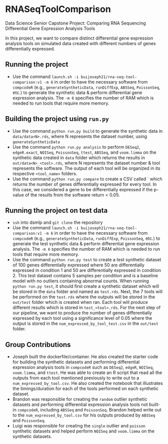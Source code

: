 # RNASeqToolComparison
Data Science Senior Capstone Project: Comparing RNA Sequencing Differential Gene Expression Analysis Tools

In this project, we want to compare distinct differential gene expression analysis tools on simulated data created with different numbers of genes differentially expressed.

## Running the project
* Use the command `launch.sh -i buijoseph21/rna-seq-tool-comparison:v1 -m 6` in order to have the necessary software from `compcodeR` (e.g., `generateSyntheticData`, `runDiffExp`, `ABSSeq`, `PoissonSeq`, etc.) to generate the synthetic data & perform differential gene expression analysis. The `-m 6` specifies the number of RAM which is needed to run tools that require more memory. 

## Building the project using `run.py`
* Use the command `python run.py build` to generate the synthetic data in `data/data<N>.rds`, where N represents the dataset number, using `generateSyntheticData`
* Use the command `python run.py analysis` to perform `DESeq2`, `edgeR.exact`, `NOISeq`, `PoissonSeq`, `ttest`, `ABSSeq`, and `voom.limma` on the synthetic data created in `data` folder which returns the results in `out/data<N>_<tool>.rds`, where N represents the dataset number & tool represents the software. The output of each tool will be organized in its respective `<tool_name>` folders. 
* Use the command `python run.py compare` to create a CSV called ` which returns the number of genes differentially expressed for every tool. In this case, we considered a gene to be differentially expressed if the p-value of the results from the software return < 0.05. 

## Running the project on test data
* `ssh` into dsmlp and `git clone` the repository
* Use the command `launch.sh -i buijoseph21/rna-seq-tool-comparison:v1 -m 6` in order to have the necessary software from `compcodeR` (e.g., `generateSyntheticData`, `runDiffExp`, `PoissonSeq`, etc.) to generate the test synthetic data & perform differential gene expression analysis. The `-m 6` specifies the number of RAM which is needed to run tools that require more memory. 
* Use the command `python run.py test` to create a test synthetic dataset of 100 genes differentially expressed where 50 are differentially expressed in condition 1 and 50 are differentially expressed in condition 2. This test dataset contains 5 samples per condition and is a baseline model with no outliers containing abnormal counts. When running `python run.py test`, it should first create a synthetic dataset which will be stored in the `data` folder and named as `test.rds`. Next, the 7 tools will be performed on the `test.rds` where the outputs will be stored in the `out/test` folder which is created when ran. Each tool will produce different results which is stored in `test_<tool>.rds`. For the next step of our pipeline, we want to produce the number of genes differentially expressed by each tool using a significance level of 0.05 where the output is stored in the `num_expressed_by_tool_test.csv` in the `out/test` folder. 

## Group Contributions
* Joseph built the dockerfile/container. He also created the starter code for building the synthetic datasets and performing differential expression analysis tools in `compcodeR` such as `DESeq2`, `edgeR`, `NOISeq`, `voom.limma`, and `ttest`. He was able to create an R script that read all the outputs from each tool mentioned previously to write out to a `num_expressed_by_tool.csv`. He also created the notebook that illustrates the timings/duration for each of the tools performed on each synthetic dataset.
* Brandon was responsible for creating the `random` outlier synthetic datasets and performing differential expression analysis tools not built-in `compcodeR`, including `ABSSeq` and `PoissonSeq`. Brandon helped write out to the `num_expressed_by_tool.csv` for his outputs produced by `ABSSeq` and `PoissonSeq`. 
* Luigi was responsible for creating the `single` outlier and `poisson` synthetic datasets and helped perform `NOISeq` and `voom.limma` on the synthetic datasets. 
